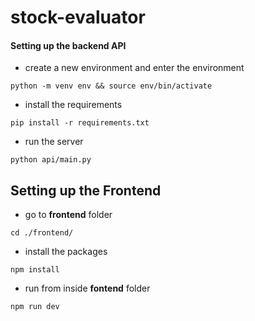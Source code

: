 # stock-evaluator

#### Setting up the backend API
- create a new environment and enter the environment
```
python -m venv env && source env/bin/activate
```

- install the requirements
```
pip install -r requirements.txt
```

- run the server
```
python api/main.py
```

## Setting up the Frontend

- go to __frontend__ folder
```
cd ./frontend/
```

- install the packages
```
npm install
```

- run from inside __fontend__ folder
```
npm run dev
```
